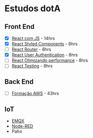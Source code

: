 # Estudos dotA

## Front End

- [x] [React com JS](https://cursos.alura.com.br/course/react-desenvolvendo-javascript) - 14hrs
- [x] [React Styled Components](https://cursos.alura.com.br/course/react-styled-components) - 6hrs
- [ ] [React Router](https://cursos.alura.com.br/course/react-router-navegacao-spa) - 8hrs
- [x] [React User Authentication](https://cursos.alura.com.br/course/react-autenticando-usuarios) - 8hrs
- [ ] [React Otimizando performance](https://cursos.alura.com.br/course/react-otimizando-performance) - 8hrs
- [ ] [React Testing](https://cursos.alura.com.br/course/react-automatizando-testes) - 8hrs

## Back End

- [ ] [Formação AWS](https://cursos.alura.com.br/formacao-amazon-web-services) - 43hrs

## IoT

- [EMQX](https://www.emqx.com/en)
- [Node-RED](https://nodered.org/)
- Paho
<!--stackedit_data:
eyJoaXN0b3J5IjpbMTYyNjMwMTc1OCwxMTM3ODQxMjU5LDEzNj
czMTYyMzUsMTI0ODY0Mjc0NiwxNzA2MDcxMzg0LC0yMjY3MTk1
NTEsLTE5MTY2MzAyMjhdfQ==
-->